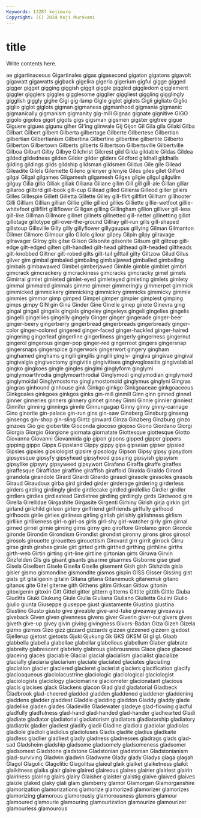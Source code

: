```yaml
---
Keywords: 13287 kojimura
Copyright: (C) 2024 Koji Murakami
---
```


# title

Write contents here.



ae gigartinaceous Gigartinales
gigas gigasecond gigaton gigatons gigavolt gigawatt gigawatts gigback gigelira gigeria
gigerium gigful gigge gigged gigger gigget gigging giggish giggit giggle
giggled giggledom gigglement giggler gigglers giggles gigglesome gigglier giggliest giggling
gigglingly gigglish giggly gighe Gigi gig-lamp Gigle giglet giglets Gigli
gigliato Giglio giglio giglot giglots gigman gigmaness gigmanhood gigmania gigmanic
gigmanically gigmanism gigmanity gig-mill Gignac gignate gignitive GIGO gigolo gigolos
gigot gigots gigs gigsman gigsmen gigster gigtree gigue Giguere gigues
gigunu giher GI'ing giinwale Gij Gijon Gil Gila gila Gilaki
Gilba Gilbart Gilbert gilbert Gilberta gilbertage Gilberte Gilbertese Gilbertian gilbertian
Gilbertianism Gilbertina Gilbertine gilbertine gilbertite Gilberto Gilberton Gilbertown Gilberts gilberts
Gilbertson Gilbertsville Gilbertville Gilboa Gilburt Gilby Gilbye Gilchrist Gilcrest gild
Gilda gildable Gildas Gildea gilded gildedness gilden Gilder gilder gilders
Gildford gildhall gildhalls gilding gildings gilds gildship gildsman gildsmen Gildus
Gile gile Gilead Gileadite Gilels Gilemette Gileno gilenyer gilenyie Giles
giles gilet Gilford gilgai Gilgal gilgames Gilgamesh gilgamesh Gilges gilgie
gilgul gilgulim gilguy Gilia gilia Giliak giliak Giliana Giliane gilim
Gill gill gill-ale Gillan gillar gillaroo gillbird gill-book gill-cup Gillead
gilled Gillenia Gilleod giller gillers Gilles Gillespie Gillett Gilletta Gillette
Gilley gill-flirt gillflirt Gillham gillhooter Gilli Gilliam Gillian gillian Gillie
gillie gillied gillies Gilliette gillie-wetfoot gillie-whitefoot gilliflirt gilliflower Gilligan gilling
Gillingham gillion gilliver gill-less gill-like Gillman Gillmore gillnet gillnets gillnetted
gill-netter gillnetting gillot gillotage gillotype gill-over-the-ground Gillray gill-run gills gill-shaped
gillstoup Gillsville Gilly gilly gillyflower gillygaupus gillying Gilman Gilmanton Gilmer
Gilmore Gilmour gilo Gilolo gilour gilpey Gilpin gilpy gilravage gilravager
Gilroy gils gilse Gilson Gilsonite gilsonite Gilsum gilt giltcup gilt-edge
gilt-edged gilten gilt-handled gilt-head gilthead gilt-headed giltheads gilt-knobbed Giltner gilt-robed
gilts gilt-tail gilttail gilty Giltzow Gilud Gilus gilver gim gimbal
gimbaled gimbaling gimbaljawed gimballed gimballing gimbals gimbawawed Gimbel gimberjawed Gimble
gimble gimblet gimbri gimcrack gimcrackery gimcrackiness gimcracks gimcracky gimel gimels
Gimirrai gimlet gimleted gimlet-eyed gimleteyed gimleting gimlets gimlety gimmal gimmaled
gimmals gimme gimmer gimmeringly gimmerpet gimmick gimmicked gimmickery gimmicking gimmickry
gimmicks gimmicky gimmie gimmies gimmor gimp gimped Gimpel gimper gimpier
gimpiest gimping gimps gimpy GIN gin Gina Ginder Gine Ginelle
ginep ginete Ginevra ging gingal gingall gingalls gingals gingeley gingeleys
gingeli gingelies gingelis gingelli gingellies gingelly gingely Ginger ginger gingerade
ginger-beer ginger-beery gingerberry gingerbread gingerbreads gingerbready ginger-color ginger-colored gingered ginger-faced
ginger-hackled ginger-haired gingering gingerleaf gingerline gingerliness gingerly gingerness gingernut gingerol
gingerous ginger-pop ginger-red gingerroot gingers gingersnap gingersnaps gingerspice gingerwork gingerwort
gingery gingham ginghamed ginghams gingili gingilis gingilli gingiv- gingiva gingivae
gingival gingivalgia gingivectomy gingivitis gingivitises gingivoglossitis gingivolabial gingko gingkoes gingle
gingles ginglmi ginglyform ginglymi ginglymoarthrodia ginglymoarthrodial Ginglymodi ginglymodian ginglymoid ginglymoidal
Ginglymostoma ginglymostomoid ginglymus ginglyni Gingras gingras ginhound ginhouse gink Ginkgo
ginkgo Ginkgoaceae ginkgoaceous Ginkgoales ginkgoes ginkgos ginks gin-mill ginmill Ginn
ginn ginned ginnel ginner ginneries ginners ginnery ginnet ginney Ginni
Ginnie ginnier ginniest Ginnifer ginning ginnings ginnle Ginnungagap Ginny ginny
ginny-carriage Gino ginorite gin-palace gin-run gins gin-saw Ginsberg Ginsburg ginseng
ginsengs gin-shop gin-sling Gintz ginward Ginza Ginzberg Ginzburg ginzo ginzoes
Gio gio giobertite Gioconda giocoso giojoso Giono Giordano Giorgi Giorgia
Giorgio Giorgione giornata giornatate Giottesque giottesque Giotto Giovanna Giovanni Giovannida
gip gipon gipons gipped gipper gippers gipping gippo Gipps Gippsland
Gippy gippy gips gipseian gipser gipsied Gipsies gipsies gipsiologist gipsire
gipsology Gipson Gipsy gipsy gipsydom gipsyesque gipsyfy gipsyhead gipsyhood gipsying
gipsyish gipsyism gipsylike gipsyry gipsyweed gipsywort Girafano Giraffa giraffe giraffes
giraffesque Giraffidae giraffine giraffish giraffoid Giralda Giraldo Girand girandola girandole
Girard Girardi Girardo girasol girasole girasoles girasols Giraud Giraudoux girba
gird girded girder girderage girdering girderless girders girding girdingly girdle
girdlecake girdled girdlelike Girdler girdler girdlers girdles girdlestead Girdletree girdling
girdlingly girds Girdwood gire Girella Girellidae Girgashite Girgasite Girgenti Girhiny
Girish girja girkin girl girland girlchild girleen girlery girlfriend girlfriends
girlfully girlhood girlhoods girlie girlies girliness girling girlish girlishly girlishness
girlism girllike girllikeness girl-o girl-os girls girl-shy girl-watcher girly girn
girnal girned girnel girnie girning girns girny giro giroflore Girolamo
giron Gironde gironde Girondin Girondism Girondist girondist gironny girons giros
girosol girosols girouette girouettes girouettism Girovard girr girrit girrock Girru
girse girsh girshes girsle girt girted girth girthed girthing girthline
girths girth-web Girtin girting girt-line girtline girtonian girts Giruwa Girvin
Girzfelden GIs gis gisant gisants gisarme gisarmes Gisborne gise gisel
Gisela Giselbert Gisele Gisella Giselle gisement Gish gish Gishzida gisla
gisler gismo gismondine gismondite gismos gispin GISS Gisser Gissing gist
gists git gitaligenin gitalin Gitana gitana Gitanemuck gitanemuk gitano gitanos
gite Gitel giterne gith Githens gitim Gitksan Gitlow gitonin gitoxigenin
gitoxin Gitt Gittel gitter gittern gitterns Gittite gittith Gittle Giuba
Giuditta Giuki Giukung Giule Giulia Giuliana Giuliano Giulietta Giulini Giulio
giulio giunta Giuseppe giuseppe giust giustamente Giustina giustina Giustino Giusto
giusto give giveable give-and-take giveaway giveaways giveback Given given givenness
givens giver Giverin giver-out givers gives giveth give-up givey givin
giving givingness Givors-Badan Giza Gizeh Gizela gizmo gizmos Gizo gizz
gizzard gizzards gizzen gizzened gizzern gjedost Gjellerup gjetost gjetosts Gjuki
Gjukung Gk GKS GKSM Gl gl gl. Glaab glabbella glabella
glabellae glabellar glabellous glabellum Glaber glabrate glabreity glabrescent glabriety glabrous
glabrousness Glace glace glaceed glaceing glaces glaciable Glacial glacial glacialism
glacialist glacialize glacially glaciaria glaciarium glaciate glaciated glaciates glaciating glaciation
glacier glaciered glacieret glacierist glaciers glacification glacify glacioaqueous glaciolacustrine glaciologic
glaciological glaciologist glaciologists glaciology glaciomarine glaciometer glacionatant glacious glacis glacises
glack Glackens glacon Glad glad gladatorial Gladbeck Gladbrook glad-cheered gladded
gladden gladdened gladdener gladdening gladdens gladder gladdest Gladdie gladding gladdon
Gladdy gladdy glade gladelike gladen glades Gladeville Gladewater gladeye glad-flowing
gladful gladfully gladfulness glad-hand glad-handed glad-hander gladhearted Gladi gladiate gladiator
gladiatorial gladiatorism gladiators gladiatorship gladiatory gladiatrix gladier gladiest gladify gladii
Gladine gladiola gladiolar gladiolas gladiole gladioli gladiolus gladioluses Gladis gladite
gladius gladkaite gladless gladlier gladliest gladly gladness gladnesses gladrags glads
glad-sad Gladsheim gladship gladsome gladsomely gladsomeness gladsomer gladsomest Gladstone gladstone
Gladstonian gladstonian Gladstonianism glad-surviving Gladwin gladwin Gladwyne Glady glady Gladys
glaga glagah Glagol Glagolic Glagolitic Glagolitsa glaieul glaik glaiket glaiketness
glaikit glaikitness glaiks glair glaire glaired glaireous glaires glairier glairiest
glairin glairiness glairing glairs glairy Glaisher glaister glaistig glaive glaived
glaives glaizie glaked glaky glali glam glamberry glamor Glamorgan Glamorganshire
glamorization glamorizations glamorize glamorized glamorizer glamorizes glamorizing glamorous glamorously glamorousness
glamors glamour glamoured glamourie glamouring glamourization glamourize glamourizer glamourless glamourous
